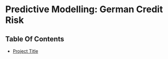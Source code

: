 # Predictive Modelling: German Credit Risk 

## Table Of Contents  
- [Project Title](#Predictive-Modelling:-German-Credit-Risk)
